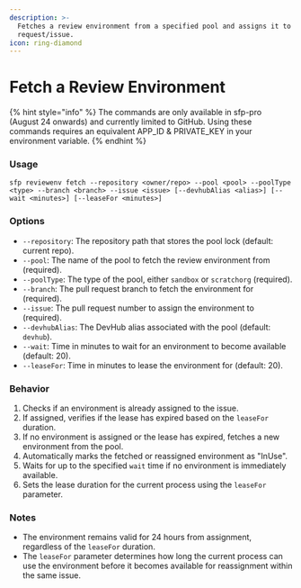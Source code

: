 ```yaml
---
description: >-
  Fetches a review environment from a specified pool and assigns it to a pull
  request/issue.
icon: ring-diamond
---
```


# Fetch a Review Environment

{% hint style="info" %}
The commands are only available in sfp-pro (August 24 onwards) and currently limited to GitHub. Using these commands requires an equivalent APP\_ID & PRIVATE\_KEY in your environment variable.
{% endhint %}

### Usage

```
sfp reviewenv fetch --repository <owner/repo> --pool <pool> --poolType <type> --branch <branch> --issue <issue> [--devhubAlias <alias>] [--wait <minutes>] [--leaseFor <minutes>]
```

### Options

* `--repository`: The repository path that stores the pool lock (default: current repo).
* `--pool`: The name of the pool to fetch the review environment from (required).
* `--poolType`: The type of the pool, either `sandbox` or `scratchorg` (required).
* `--branch`: The pull request branch to fetch the environment for (required).
* `--issue`: The pull request number to assign the environment to (required).
* `--devhubAlias`: The DevHub alias associated with the pool (default: `devhub`).
* `--wait`: Time in minutes to wait for an environment to become available (default: 20).
* `--leaseFor`: Time in minutes to lease the environment for (default: 20).

### Behavior

1. Checks if an environment is already assigned to the issue.
2. If assigned, verifies if the lease has expired based on the `leaseFor` duration.
3. If no environment is assigned or the lease has expired, fetches a new environment from the pool.
4. Automatically marks the fetched or reassigned environment as "InUse".
5. Waits for up to the specified `wait` time if no environment is immediately available.
6. Sets the lease duration for the current process using the `leaseFor` parameter.

### Notes

* The environment remains valid for 24 hours from assignment, regardless of the `leaseFor` duration.
* The `leaseFor` parameter determines how long the current process can use the environment before it becomes available for reassignment within the same issue.
